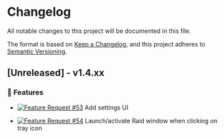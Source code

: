 # Changelog

All notable changes to this project will be documented in this file.

The format is based on [Keep a Changelog](https://keepachangelog.com/en/1.0.0/),
and this project adheres to [Semantic Versioning](https://semver.org/spec/v2.0.0.html).

## [Unreleased] - v1.4.xx

### 🚀 Features

- [![Feature Request #53](https://img.shields.io/badge/Feature-%2353-yellowgreen)](https://github.com/raid-toolkit/raid-toolkit-sdk/issues/53) Add settings UI

- [![Feature Request #54](https://img.shields.io/badge/Feature-%2354-yellowgreen)](https://github.com/raid-toolkit/raid-toolkit-sdk/issues/54) Launch/activate Raid window when clicking on tray icon
